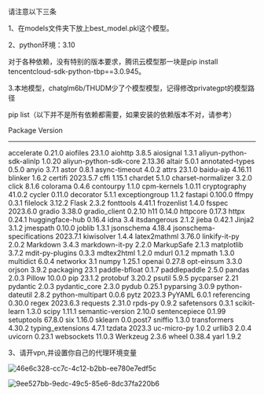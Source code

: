 请注意以下三条

1、在models文件夹下放上best_model.pkl这个模型。


2、python环境：3.10

对于各种依赖，没有特别的版本要求，腾讯云模型那一块是pip install tencentcloud-sdk-python-tbp==3.0.945。

3.本地模型，chatglm6b/THUDM少了个模型模型，记得修改privategpt的模型路径

pip list（以下并不是所有依赖都需要，如果安装的依赖版本不对，请参考）



Package                     Version

--------------------------- ---------

accelerate                  0.21.0
aiofiles                    23.1.0
aiohttp                     3.8.5
aiosignal                   1.3.1
aliyun-python-sdk-alinlp    1.0.20
aliyun-python-sdk-core      2.13.36
altair                      5.0.1
annotated-types             0.5.0
anyio                       3.7.1
astor                       0.8.1
async-timeout               4.0.2
attrs                       23.1.0
baidu-aip                   4.16.11
blinker                     1.6.2
certifi                     2023.5.7
cffi                        1.15.1
chardet                     5.1.0
charset-normalizer          3.2.0
click                       8.1.6
colorama                    0.4.6
contourpy                   1.1.0
cpm-kernels                 1.0.11
cryptography                41.0.2
cycler                      0.11.0
decorator                   5.1.1
exceptiongroup              1.1.2
fastapi                     0.100.0
ffmpy                       0.3.1
filelock                    3.12.2
Flask                       2.3.2
fonttools                   4.41.1
frozenlist                  1.4.0
fsspec                      2023.6.0
gradio                      3.38.0
gradio_client               0.2.10
h11                         0.14.0
httpcore                    0.17.3
httpx                       0.24.1
huggingface-hub             0.16.4
idna                        3.4
itsdangerous                2.1.2
jieba                       0.42.1
Jinja2                      3.1.2
jmespath                    0.10.0
joblib                      1.3.1
jsonschema                  4.18.4
jsonschema-specifications   2023.7.1
kiwisolver                  1.4.4
latex2mathml                3.76.0
linkify-it-py               2.0.2
Markdown                    3.4.3
markdown-it-py              2.2.0
MarkupSafe                  2.1.3
matplotlib                  3.7.2
mdit-py-plugins             0.3.3
mdtex2html                  1.2.0
mdurl                       0.1.2
mpmath                      1.3.0
multidict                   6.0.4
networkx                    3.1
numpy                       1.25.1
openai                      0.27.8
opt-einsum                  3.3.0
orjson                      3.9.2
packaging                   23.1
paddle-bfloat               0.1.7
paddlepaddle                2.5.0
pandas                      2.0.3
Pillow                      10.0.0
pip                         23.1.2
protobuf                    3.20.2
psutil                      5.9.5
pycparser                   2.21
pydantic                    2.0.3
pydantic_core               2.3.0
pydub                       0.25.1
pyparsing                   3.0.9
python-dateutil             2.8.2
python-multipart            0.0.6
pytz                        2023.3
PyYAML                      6.0.1
referencing                 0.30.0
regex                       2023.6.3
requests                    2.31.0
rpds-py                     0.9.2
safetensors                 0.3.1
scikit-learn                1.3.0
scipy                       1.11.1
semantic-version            2.10.0
sentencepiece               0.1.99
setuptools                  67.8.0
six                         1.16.0
sklearn                     0.0.post7
sniffio                     1.3.0
transformers                4.30.2
typing_extensions           4.7.1
tzdata                      2023.3
uc-micro-py                 1.0.2
urllib3                     2.0.4
uvicorn                     0.23.1
websockets                  11.0.3
Werkzeug                    2.3.6
wheel                       0.38.4
yarl                        1.9.2



3、请开vpn,并设置你自己的代理环境变量



![46e6c328-cc7c-4c12-b2bb-ee780e7edf5c](file:///C:/Users/14911/Pictures/Typedown/46e6c328-cc7c-4c12-b2bb-ee780e7edf5c.png)

![9ee527bb-9edc-49c5-85e6-8dc37fa220b6](file:///C:/Users/14911/Pictures/Typedown/9ee527bb-9edc-49c5-85e6-8dc37fa220b6.png)
